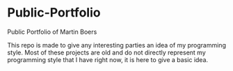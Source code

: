 # Public-Portfolio
Public Portfolio of Martin Boers

This repo is made to give any interesting parties an idea of my programming style. Most of these projects are old and do not directly represent my programming style that I have right now, it is here to give a basic idea.
